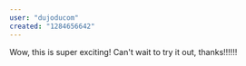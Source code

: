 ```yaml
---
user: "dujoducom"
created: "1284656642"
---
```


Wow, this is super exciting! Can't wait to try it out, thanks!!!!!!

